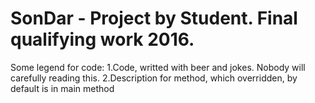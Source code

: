 # SonDar - Project by Student. Final qualifying work 2016. 

Some legend for code:
  1.Code, writted with beer and jokes. Nobody will carefully reading this.
  2.Description for method, which overridden, by default is in main method
